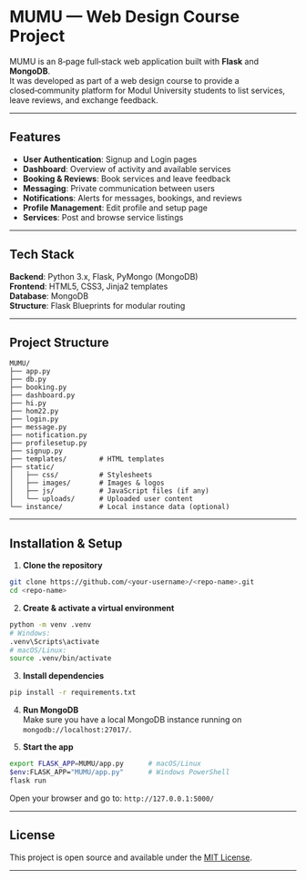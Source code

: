 # MUMU — Web Design Course Project

MUMU is an 8‑page full‑stack web application built with **Flask** and **MongoDB**.  
It was developed as part of a web design course to provide a closed‑community platform for Modul University students to list services, leave reviews, and exchange feedback.

---

## Features
- **User Authentication**: Signup and Login pages
- **Dashboard**: Overview of activity and available services
- **Booking & Reviews**: Book services and leave feedback
- **Messaging**: Private communication between users
- **Notifications**: Alerts for messages, bookings, and reviews
- **Profile Management**: Edit profile and setup page
- **Services**: Post and browse service listings

---

## Tech Stack
**Backend**: Python 3.x, Flask, PyMongo (MongoDB)  
**Frontend**: HTML5, CSS3, Jinja2 templates  
**Database**: MongoDB  
**Structure**: Flask Blueprints for modular routing

---

## Project Structure
```
MUMU/
├── app.py
├── db.py
├── booking.py
├── dashboard.py
├── hi.py
├── hom22.py
├── login.py
├── message.py
├── notification.py
├── profilesetup.py
├── signup.py
├── templates/        # HTML templates
├── static/
│   ├── css/          # Stylesheets
│   ├── images/       # Images & logos
│   ├── js/           # JavaScript files (if any)
│   └── uploads/      # Uploaded user content
└── instance/         # Local instance data (optional)
```

---

## Installation & Setup

1. **Clone the repository**
```bash
git clone https://github.com/<your-username>/<repo-name>.git
cd <repo-name>
```

2. **Create & activate a virtual environment**
```bash
python -m venv .venv
# Windows:
.venv\Scripts\activate
# macOS/Linux:
source .venv/bin/activate
```

3. **Install dependencies**
```bash
pip install -r requirements.txt
```

4. **Run MongoDB**  
Make sure you have a local MongoDB instance running on `mongodb://localhost:27017/`.

5. **Start the app**
```bash
export FLASK_APP=MUMU/app.py      # macOS/Linux
$env:FLASK_APP="MUMU/app.py"      # Windows PowerShell
flask run
```
Open your browser and go to: `http://127.0.0.1:5000/`

---

## License
This project is open source and available under the [MIT License](LICENSE).

---
